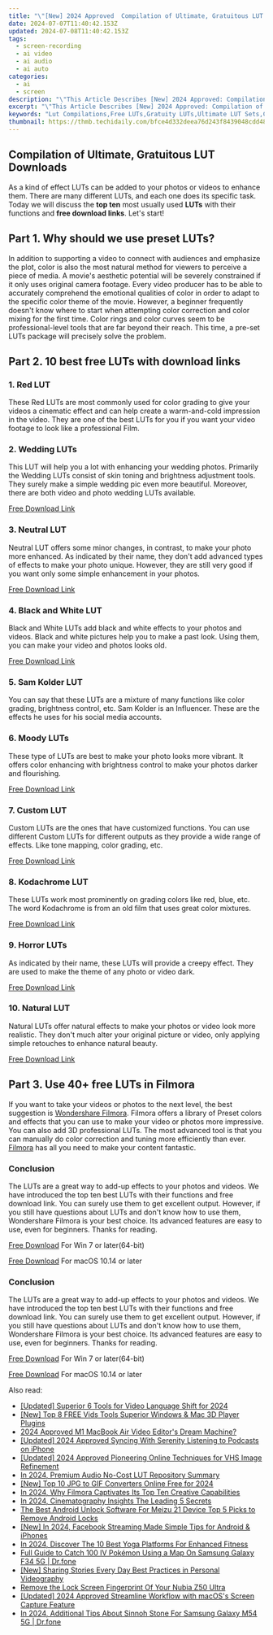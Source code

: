 ```yaml
---
title: "\"[New] 2024 Approved  Compilation of Ultimate, Gratuitous LUT Downloads\""
date: 2024-07-07T11:40:42.153Z
updated: 2024-07-08T11:40:42.153Z
tags: 
  - screen-recording
  - ai video
  - ai audio
  - ai auto
categories: 
  - ai
  - screen
description: "\"This Article Describes [New] 2024 Approved: Compilation of Ultimate, Gratuitous LUT Downloads\""
excerpt: "\"This Article Describes [New] 2024 Approved: Compilation of Ultimate, Gratuitous LUT Downloads\""
keywords: "Lut Compilations,Free LUTs,Gratuity LUTs,Ultimate LUT Sets,Creative LUTs,Custom LUT Downloads,Advanced Color Gratuitous Luts"
thumbnail: https://thmb.techidaily.com/bfce4d332deea76d243f8439048cdd48e83f3f7bffbf49e41ff2d8a5b05d2343.jpg
---
```


## Compilation of Ultimate, Gratuitous LUT Downloads

As a kind of effect LUTs can be added to your photos or videos to enhance them. There are many different LUTs, and each one does its specific task. Today we will discuss the **top ten** most usually used **LUTs** with their functions and **free download links**. Let's start!

## Part 1\. Why should we use preset LUTs?

In addition to supporting a video to connect with audiences and emphasize the plot, color is also the most natural method for viewers to perceive a piece of media. A movie's aesthetic potential will be severely constrained if it only uses original camera footage. Every video producer has to be able to accurately comprehend the emotional qualities of color in order to adapt to the specific color theme of the movie. However, a beginner frequently doesn't know where to start when attempting color correction and color mixing for the first time. Color rings and color curves seem to be professional-level tools that are far beyond their reach. This time, a pre-set LUTs package will precisely solve the problem.

## Part 2\. 10 best free LUTs with download links

### 1\. Red LUT

These Red LUTs are most commonly used for color grading to give your videos a cinematic effect and can help create a warm-and-cold impression in the video. They are one of the best LUTs for you if you want your video footage to look like a professional Film.

### 2\. Wedding LUTs

This LUT will help you a lot with enhancing your wedding photos. Primarily the Wedding LUTs consist of skin toning and brightness adjustment tools. They surely make a simple wedding pic even more beautiful. Moreover, there are both video and photo wedding LUTs available.

[Free Download Link](https://fixthephoto.com/free-wedding-luts)

### 3\. Neutral LUT

Neutral LUT offers some minor changes, in contrast, to make your photo more enhanced. As indicated by their name, they don't add advanced types of effects to make your photo unique. However, they are still very good if you want only some simple enhancement in your photos.

[Free Download Link](https://www.hythan.com/luts/s-log-3-neutral-lut-updated)

### 4\. Black and White LUT

Black and White LUTs add black and white effects to your photos and videos. Black and white pictures help you to make a past look. Using them, you can make your video and photos looks old.

[Free Download Link](https://fixthephoto.com/black-and-white-lut)

### 5\. Sam Kolder LUT

You can say that these LUTs are a mixture of many functions like color grading, brightness control, etc. Sam Kolder is an Influencer. These are the effects he uses for his social media accounts.

### 6\. Moody LUTs

These type of LUTs are best to make your photo looks more vibrant. It offers color enhancing with brightness control to make your photos darker and flourishing.

[Free Download Link](https://www.on1.com/free/luts/)

### 7\. Custom LUT

Custom LUTs are the ones that have customized functions. You can use different Custom LUTs for different outputs as they provide a wide range of effects. Like tone mapping, color grading, etc.

[Free Download Link](https://www.shutterstock.com/blog/free-luts-for-log-footage)

### 8\. Kodachrome LUT

These LUTs work most prominently on grading colors like red, blue, etc. The word Kodachrome is from an old film that uses great color mixtures.

[Free Download Link](https://fixthephoto.com/kodachrome-lut)

### 9\. Horror LUTs

As indicated by their name, these LUTs will provide a creepy effect. They are used to make the theme of any photo or video dark.

[Free Download Link](https://lwks.com/shortcuts-4-how-to-use-luts/)

### 10\. Natural LUT

Natural LUTs offer natural effects to make your photos or video look more realistic. They don't much alter your original picture or video, only applying simple retouches to enhance natural beauty.

[Free Download Link](https://motka.net/luts/natural-skin-tone-luts-for-dark-skin-free-download/)

## Part 3\. Use 40+ free LUTs in Filmora

If you want to take your videos or photos to the next level, the best suggestion is [Wondershare Filmora](https://tools.techidaily.com/wondershare/filmora/download/). Filmora offers a library of Preset colors and effects that you can use to make your video or photos more impressive. You can also add 3D professional LUTs. The most advanced tool is that you can manually do color correction and tuning more efficiently than ever. [Filmora](https://tools.techidaily.com/wondershare/filmora/download/) has all you need to make your content fantastic.

### Conclusion

The LUTs are a great way to add-up effects to your photos and videos. We have introduced the top ten best LUTs with their functions and free download link. You can surely use them to get excellent output. However, if you still have questions about LUTs and don't know how to use them, Wondershare Filmora is your best choice. Its advanced features are easy to use, even for beginners. Thanks for reading.

[Free Download](https://tools.techidaily.com/wondershare/filmora/download/) For Win 7 or later(64-bit)

[Free Download](https://tools.techidaily.com/wondershare/filmora/download/) For macOS 10.14 or later

### Conclusion

The LUTs are a great way to add-up effects to your photos and videos. We have introduced the top ten best LUTs with their functions and free download link. You can surely use them to get excellent output. However, if you still have questions about LUTs and don't know how to use them, Wondershare Filmora is your best choice. Its advanced features are easy to use, even for beginners. Thanks for reading.

[Free Download](https://tools.techidaily.com/wondershare/filmora/download/) For Win 7 or later(64-bit)

[Free Download](https://tools.techidaily.com/wondershare/filmora/download/) For macOS 10.14 or later

<ins class="adsbygoogle"
     style="display:block"
     data-ad-format="autorelaxed"
     data-ad-client="ca-pub-7571918770474297"
     data-ad-slot="1223367746"></ins>

<ins class="adsbygoogle"
     style="display:block"
     data-ad-format="autorelaxed"
     data-ad-client="ca-pub-7571918770474297"
     data-ad-slot="1223367746"></ins>



<ins class="adsbygoogle"
     style="display:block"
     data-ad-client="ca-pub-7571918770474297"
     data-ad-slot="8358498916"
     data-ad-format="auto"
     data-full-width-responsive="true"></ins>


<span class="atpl-alsoreadstyle">Also read:</span>
<div><ul>
<li><a href="https://fox-friendly.techidaily.com/updated-superior-6-tools-for-video-language-shift-for-2024/"><u>[Updated] Superior 6 Tools for Video Language Shift for 2024</u></a></li>
<li><a href="https://fox-friendly.techidaily.com/new-top-8-free-vids-tools-superior-windows-and-mac-3d-player-plugins/"><u>[New] Top 8 FREE Vids Tools  Superior Windows & Mac 3D Player Plugins</u></a></li>
<li><a href="https://fox-friendly.techidaily.com/2024-approved-m1-macbook-air-video-editors-dream-machine/"><u>2024 Approved  M1 MacBook Air  Video Editor's Dream Machine?</u></a></li>
<li><a href="https://fox-friendly.techidaily.com/updated-2024-approved-syncing-with-serenity-listening-to-podcasts-on-iphone/"><u>[Updated] 2024 Approved  Syncing With Serenity  Listening to Podcasts on iPhone</u></a></li>
<li><a href="https://fox-friendly.techidaily.com/updated-2024-approved-pioneering-online-techniques-for-vhs-image-refinement/"><u>[Updated] 2024 Approved  Pioneering Online Techniques for VHS Image Refinement</u></a></li>
<li><a href="https://fox-friendly.techidaily.com/in-2024-premium-audio-no-cost-lut-repository-summary/"><u>In 2024, Premium Audio  No-Cost LUT Repository Summary</u></a></li>
<li><a href="https://fox-friendly.techidaily.com/new-top-10-jpg-to-gif-converters-online-free-for-2024/"><u>[New] Top 10 JPG to GIF Converters Online Free for 2024</u></a></li>
<li><a href="https://fox-friendly.techidaily.com/in-2024-why-filmora-captivates-its-top-ten-creative-capabilities/"><u>In 2024, Why Filmora Captivates  Its Top Ten Creative Capabilities</u></a></li>
<li><a href="https://extra-information.techidaily.com/in-2024-cinematography-insights-the-leading-5-secrets/"><u>In 2024, Cinematography Insights  The Leading 5 Secrets</u></a></li>
<li><a href="https://sim-unlock.techidaily.com/the-best-android-unlock-software-for-meizu-21-device-top-5-picks-to-remove-android-locks-by-drfone-android/"><u>The Best Android Unlock Software For Meizu 21 Device Top 5 Picks to Remove Android Locks</u></a></li>
<li><a href="https://facebook-video-content.techidaily.com/new-in-2024-facebook-streaming-made-simple-tips-for-android-and-iphones/"><u>[New] In 2024, Facebook Streaming Made Simple  Tips for Android & iPhones</u></a></li>
<li><a href="https://youtube-video-recordings.techidaily.com/in-2024-discover-the-10-best-yoga-platforms-for-enhanced-fitness/"><u>In 2024, Discover The 10 Best Yoga Platforms For Enhanced Fitness</u></a></li>
<li><a href="https://change-location.techidaily.com/full-guide-to-catch-100-iv-pokemon-using-a-map-on-samsung-galaxy-f34-5g-drfone-by-drfone-virtual-android/"><u>Full Guide to Catch 100 IV Pokémon Using a Map On Samsung Galaxy F34 5G | Dr.fone</u></a></li>
<li><a href="https://youtube-stream.techidaily.com/new-sharing-stories-every-day-best-practices-in-personal-videography/"><u>[New] Sharing Stories Every Day  Best Practices in Personal Videography</u></a></li>
<li><a href="https://easy-unlock-android.techidaily.com/remove-the-lock-screen-fingerprint-of-your-nubia-z50-ultra-by-drfone-android/"><u>Remove the Lock Screen Fingerprint Of Your Nubia Z50 Ultra</u></a></li>
<li><a href="https://screen-capture.techidaily.com/updated-2024-approved-streamline-workflow-with-macoss-screen-capture-feature/"><u>[Updated] 2024 Approved  Streamline Workflow with macOS's Screen Capture Feature</u></a></li>
<li><a href="https://change-location.techidaily.com/in-2024-additional-tips-about-sinnoh-stone-for-samsung-galaxy-m54-5g-drfone-by-drfone-virtual-android/"><u>In 2024, Additional Tips About Sinnoh Stone For Samsung Galaxy M54 5G | Dr.fone</u></a></li>
</ul></div>
